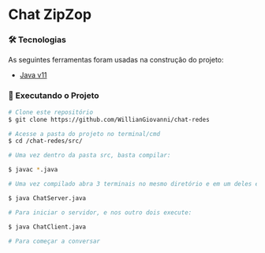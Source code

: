 <h1>Chat ZipZop</h1>

### 🛠 Tecnologias

As seguintes ferramentas foram usadas na construção do projeto:

- [Java v11](https://www.java.com/pt-BR/)

### 🎲 Executando o Projeto

```bash
# Clone este repositório
$ git clone https://github.com/WillianGiovanni/chat-redes

# Acesse a pasta do projeto no terminal/cmd
$ cd /chat-redes/src/

# Uma vez dentro da pasta src, basta compilar:

$ javac *.java

# Uma vez compilado abra 3 terminais no mesmo diretório e em um deles execute: 

$ java ChatServer.java

# Para iniciar o servidor, e nos outro dois execute:

$ java ChatClient.java

# Para começar a conversar
```

